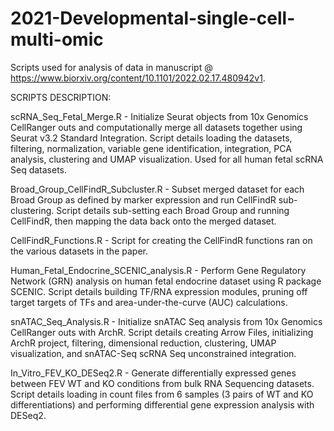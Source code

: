 # 2021-Developmental-single-cell-multi-omic

Scripts used for analysis of data in manuscript @ https://www.biorxiv.org/content/10.1101/2022.02.17.480942v1. 

SCRIPTS DESCRIPTION: 

scRNA_Seq_Fetal_Merge.R - Initialize Seurat objects from 10x Genomics CellRanger outs and computationally merge all datasets together using Seurat v3.2 Standard Integration. Script details loading the datasets, filtering, normalization, variable gene identification, integration, PCA analysis, clustering and UMAP visualization. Used for all human fetal scRNA Seq datasets. 

Broad_Group_CellFindR_Subcluster.R - Subset merged dataset for each Broad Group as defined by marker expression and run CellFindR sub-clustering. Script details sub-setting each Broad Group and running CellFindR, then mapping the data back onto the merged dataset.

CellFindR_Functions.R - Script for creating the CellFindR functions ran on the various datasets in the paper. 

Human_Fetal_Endocrine_SCENIC_analysis.R - Perform Gene Regulatory Network (GRN) analysis on human fetal endocrine dataset using R package SCENIC. Script details building TF/RNA expression modules, pruning off target targets of TFs and area-under-the-curve (AUC) calculations. 

snATAC_Seq_Analysis.R - Initialize snATAC Seq analysis from 10x Genomics CellRanger outs with ArchR. Script details creating Arrow Files, initializing ArchR project, filtering, dimensional reduction, clustering, UMAP visualization, and snATAC-Seq scRNA Seq unconstrained integration. 

In_Vitro_FEV_KO_DESeq2.R - Generate differentially expressed genes between FEV WT and KO conditions from bulk RNA Sequencing datasets. Script details loading in count files from 6 samples (3 pairs of WT and KO differentiations) and performing differential gene expression analysis with DESeq2. 





